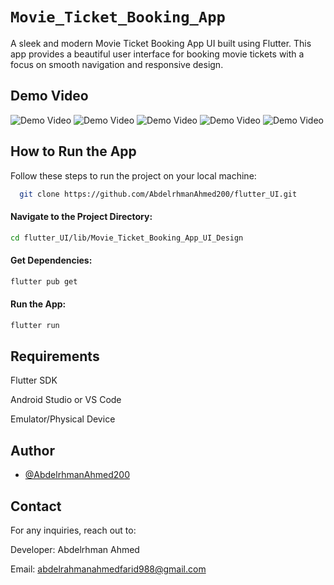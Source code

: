 

# `Movie_Ticket_Booking_App`

A sleek and modern Movie Ticket Booking App UI built using Flutter. This app provides a beautiful user interface for booking movie tickets with a focus on smooth navigation and responsive design.
## Demo Video

![Demo Video](./images/Home_Screen.jpg)
![Demo Video](./images/Screen1.jpg)
![Demo Video](./images/Screen2.jpg)
![Demo Video](./images/Screen3.jpg)
![Demo Video](./images/Screen4.jpg)

## How to Run the App

Follow these steps to run the project on your local machine:

```bash
  git clone https://github.com/AbdelrhmanAhmed200/flutter_UI.git
```
#### Navigate to the Project Directory:
```bash
cd flutter_UI/lib/Movie_Ticket_Booking_App_UI_Design
```
#### Get Dependencies:
```bash
flutter pub get
```
#### Run the App:
```bash
flutter run
```
## Requirements

Flutter SDK

Android Studio or VS Code

Emulator/Physical Device
## Author

- [@AbdelrhmanAhmed200](https://github.com/AbdelrhmanAhmed200)


## Contact
For any inquiries, reach out to:

Developer: Abdelrhman Ahmed

Email: abdelrahmanahmedfarid988@gmail.com
